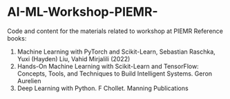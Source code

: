 # AI-ML-Workshop-PIEMR-
Code and content for the materials related to workshop at PIEMR
Reference books: 
1. Machine Learning with PyTorch and Scikit-Learn, Sebastian Raschka, Yuxi (Hayden) Liu, Vahid Mirjalili (2022)
2. Hands-On Machine Learning with Scikit-Learn and TensorFlow: Concepts, Tools, and Techniques to Build Intelligent Systems. Geron Aurelien
3. Deep Learning with Python. F Chollet. Manning Publications
